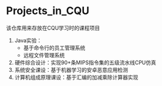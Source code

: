 # Projects_in_CQU
该仓库用来存放在CQU学习时的课程项目

1. Java实验：
   + 基于命令行的员工管理系统
   + 远程文件管理系统
2. 硬件综合设计：实现90+条MIPS指令集的五级流水线CPU仿真
3. 系统安全课设：基于机器学习的安卓恶意应用检测
4. 计算机组成原理课设：基于汇编的加减乘除计算器实现
